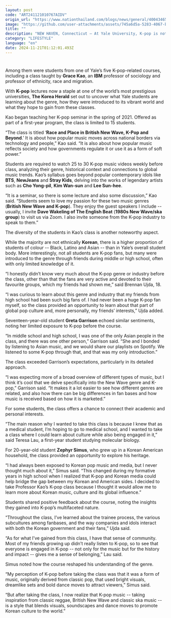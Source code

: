 ```yaml
---
layout: post
code: "ART241121010767AIDV"
origin_url: "https://www.nationthailand.com/blogs/news/general/40043465"
image: "https://github.com/user-attachments/assets/745a6d5a-5283-4067-b5b3-21326b40b9ac"
title: ""
description: "NEW HAVEN, Connecticut — At Yale University, K-pop is not just a global music phenomenon -- it is the subject of serious academic inquiry. During the recent two-day K-Pop: Musical Production and Consumption conference on Thursday and Friday, 160 participants gathered to explore the genre’s history, industry dynamics and cultural impact."
category: "LIFESTYLE"
language: "en"
date: 2024-11-21T01:12:01.493Z
---
```


# 









Among them were students from one of Yale’s five K-pop-related courses, including a class taught by **Grace Kao**, an **IBM** professor of sociology and professor of ethnicity, race and migration.

With **K-pop** lectures now a staple at one of the world’s most prestigious universities, **The Korea Herald** set out to uncover what Yale students are learning about the genre, how they were introduced to its vibrant world and what they hope to gain from these classes.

Kao began teaching her K-pop seminar in the spring of 2021. Offered as part of a first-year program, the class is limited to 15 students.

“The class is titled ‘**Race and Place in British New Wave, K-Pop and Beyond**.’ It is about how popular music moves across national borders via technology and people,” Kao said. “It is also about how popular music reflects society and how governments regulate it or use it as a form of soft power.”

Students are required to watch 25 to 30 K-pop music videos weekly before class, analyzing their genre, historical context and connections to global music trends. Kao’s syllabus goes beyond popular contemporary idols like **BTS**, **NewJeans** and **Stray Kids**, delving into the works of legendary artists such as **Cho Yong-pil**, **Kim Wan-sun** and **Lee Sun-hee**.

“It is a seminar, so there is some lecture and also some discussion,” Kao said. “Students seem to love my passion for these two music genres (**British New Wave and K-pop**). They enjoy the guest speakers I include -- usually, I invite **Dave Wakeling of The English Beat** (**1980s New Wave/ska group**) to visit us via Zoom. I also invite someone from the K-pop industry to speak to them.”

The diversity of the students in Kao’s class is another noteworthy aspect.

While the majority are not ethnically **Korean**, there is a higher proportion of students of colour -- Black, Latino and Asian -- than in Yale’s overall student body. More interestingly, not all students are K-pop fans, but many were introduced to the genre through friends during middle or high school, often with only limited knowledge of it.

“I honestly didn’t know very much about the K-pop genre or industry before the class, other than that the fans are very active and devoted to their favourite groups, which my friends had shown me,” said Brennan Ujda, 18.

“I was curious to learn about this genre and industry that my friends from high school had been such big fans of. I had never been a huge K-pop fan myself, so the class provided an opportunity to learn about that part of global pop culture and, more personally, my friends’ interests,” Ujda added.

Seventeen-year-old student **Greta Garrison** echoed similar sentiments, noting her limited exposure to K-pop before the course.

“In middle school and high school, I was one of the only Asian people in the class, and there was one other person,” Garrison said. “She and I bonded by listening to Asian music, and we would share our playlists on Spotify. We listened to some K-pop through that, and that was my only introduction.”

The class exceeded Garrison’s expectations, particularly in its detailed approach.

“I was expecting more of a broad overview of different types of music, but I think it’s cool that we delve specifically into the New Wave genre and K-pop,” Garrison said. “It makes it a lot easier to see how different genres are related, and also how there can be big differences in fan bases and how music is received based on how it is marketed.”

For some students, the class offers a chance to connect their academic and personal interests.

“The main reason why I wanted to take this class is because I knew that as a medical student, I’m hoping to go to medical school, and I wanted to take a class where I could learn about culture while also being engaged in it,” said Teresa Lau, a first-year student studying molecular biology.

For 20-year-old student **Zephyr Simus**, who grew up in a Korean American household, the class provided an opportunity to explore his heritage.

“I had always been exposed to Korean pop music and media, but I never thought much about it,” Simus said. “This changed during my formative years in high school when I realized that K-pop and Korean media could help bridge the gap between my Korean and American sides. I decided to take Professor Kao’s K-pop class because I thought it would allow me to learn more about Korean music, culture and its global influence.”

Students shared positive feedback about the course, noting the insights they gained into K-pop’s multifaceted nature.

“Throughout the class, I’ve learned about the trainee process, the various subcultures among fanbases, and the way companies and idols interact with both the Korean government and their fans,” Ujda said.

“As for what I’ve gained from this class, I have that sense of community. Most of my friends growing up didn’t really listen to K-pop, so to see that everyone is engaged in K-pop -- not only for the music but for the history and impact -- gives me a sense of belonging,” Lau said.

Simus noted how the course reshaped his understanding of the genre.

“My perception of K-pop before taking the class was that it was a form of music, originally derived from classic pop, that used bright visuals, dreamlike sets and bold dance moves to attract viewers,” Simus said.

“But after taking the class, I now realize that K-pop music -- taking inspiration from classic reggae, British New Wave and classic ska music -- is a style that blends visuals, soundscapes and dance moves to promote Korean culture to the world.”